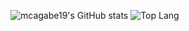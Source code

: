 ![mcagabe19's GitHub stats](https://github-readme-stats.vercel.app/api?username=mcagabe19&show_icons=true&theme=radical)
![Top Lang](https://github-readme-stats.vercel.app/api/top-langs/?username=mcagabe19&theme=radical)

